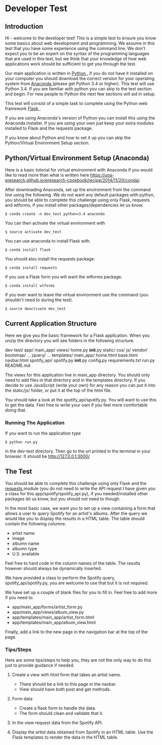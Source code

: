 # Developer Test


## Introduction

Hi - welcome to the developer test! This is a simple test to ensure you know some basics about web development and programming. We assume in this test that you have some experience using the command line. We don't expect you to be an expert on the syntax of the programming languages that are used in this test, but we think that your knowledge of how web applications work should be sufficient to get you through the test.  

Our main application is written in <a href='https://www.python.org/'> Python </a>, if you do not have it installed on your computer you should download the correct version for your operating system from <a href='https://www.continuum.io/downloads'> Anaconda </a> (please get Python 3.4 or higher). This test will use Python 3.4. If you are familiar with python you can skip to the test section and begin. For new people to Python the next few sections will aid in setup. 

This test will consist of a simple task to complete using the Python web framework <a href='http://flask.pocoo.org/'> Flask </a>. 

If you are using Anaconda's version of Python you can install this using the Anaconda installer. If you are using your own just keep your extra modules installed to Flask and the requests package. 

If you know about Python and how to set it up you can skip the Python/Virtual Environment Setup section.


## Python/Virtual Environment Setup (Anaconda)

Here is a basic tutorial for virtual environment with Anaconda if you would like to read more than what is written here https://uoa-eresearch.github.io/eresearch-cookbook/recipe/2014/11/20/conda/.

After downloading Anaconda, set up the environment from the command line using the following. We do not want any default packages with python, you should be able to complete this challenge using only Flask, requests and wtforms, if you install other packages/dependencies let us know.

    $ conda create -n dev_test python=3.4 anaconda

You can then activate the virtual environment with

    $ source activate dev_test

You can use anaconda to install Flask with. 
    
    $ conda install flask

You should also install the requests package.

    $ conda install requests

If you use a Flask form you will want the wtforms package.

    $ conda install wtforms


If you ever want to leave the virtual environment use the command (you shouldn't need to during the test). 

    $ source deactivate dev_test

## Current Application Structure

Here we give you the basic framework for a Flask application. When you unzip the directory you will see folders in the following structure.

dev-test/
    app/
        main_app/
            views/
                home.py
            __init__.py
        static/
            css/
            js/
            vendor/
                bootstrap/
                    ...
                jquery/
                    ...
        templates/
            main_app/
                home.html
            base.html
            navbar.html
        spotify_api/
            spotify.py
        __init__.py
    config.py
    requirements.txt
    run.py
    README.md

The views for this application live in main_app directory. You should only need to add files in that directory and in the templates directory. If you decide to use JavaScript (write your own) for any reason you can put it into the static/js/ folder, or put it at the top of the html file.

You should take a look at the spotify_api/spotify.py. You will want to use this to get the data. Feel free to write your own if you feel more comfortable doing that.


### Running The Application

If you want to run the application type
    
    $ python run.py

in the dev-test directory. Then go to the url printed in the terminal in your browser. It should be http://127.0.0.1:3000/


## The Test

You should be able to complete this challenge using only Flask and the <a href='http://docs.python-requests.org/en/master/'> requests </a> module (you do not need to write the API request I have given you a class for this app/spotify/spotify_api.py), if you needed/installed other packages let us know, but you should not need to though.

In the most basic case, we want you to set up a view containing a form that allows a user to query Spotify for an artist's albums. After the query we would like you to display the results in a HTML table. The table should contain the following columns:

- artist name
- image
- albumn name
- albumn type
- U.S. available

Feel free to hard code in the column names of the table. The results however should always be dynamically inserted.

We have provided a class to perform the Spotify query, spotify_api/spotify.py, you are welcome to use that but it is not required.

We have set up a couple of blank files for you to fill in. Feel free to add more if you need to.

- app/main_app/forms/artist_form.py
- app/main_app/views/album_view.py
- app/templates/main_app/artist_form.html
- app/templates/main_app/album_view.html

Finally, add a link to the new page in the navigation bar at the top of the page.


### Tips/Steps

Here are some tips/steps to help you, they are not the only way to do this just to provide guidance if needed. 


1. Create a view with html form that takes an artist name.
    - There should be a link to this page in the navbar.
    - View should have both post and get methods.

2. Form data
    - Create a flask form to handle the data.
    - The form should clean and validate that it. 

3. In the view request data from the Spotify API.

4. Display the artist data obtained from Spotify in an HTML table. Use the Flask templates to render the data in the HTML table.
